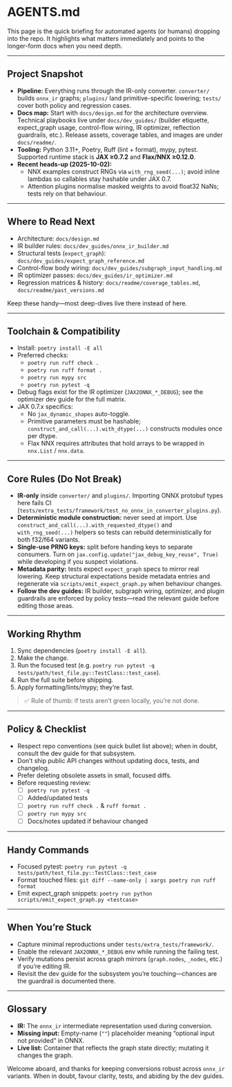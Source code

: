 # AGENTS.md

This page is the quick briefing for automated agents (or humans) dropping into the repo. It highlights what matters immediately and points to the longer-form docs when you need depth.

---

## Project Snapshot

- **Pipeline:** Everything runs through the IR-only converter. `converter/` builds `onnx_ir` graphs; `plugins/` land primitive-specific lowering; `tests/` cover both policy and regression cases.
- **Docs map:** Start with `docs/design.md` for the architecture overview. Technical playbooks live under `docs/dev_guides/` (builder etiquette, expect_graph usage, control-flow wiring, IR optimizer, reflection guardrails, etc.). Release assets, coverage tables, and images are under `docs/readme/`.
- **Tooling:** Python 3.11+, Poetry, Ruff (lint + format), mypy, pytest. Supported runtime stack is **JAX ≥0.7.2** and **Flax/NNX ≥0.12.0**.
- **Recent heads-up (2025-10-02):**
  - NNX examples construct RNGs via `with_rng_seed(...)`; avoid inline lambdas so callables stay hashable under JAX 0.7.
  - Attention plugins normalise masked weights to avoid float32 NaNs; tests rely on that behaviour.

---

## Where to Read Next

- Architecture: `docs/design.md`
- IR builder rules: `docs/dev_guides/onnx_ir_builder.md`
- Structural tests (`expect_graph`): `docs/dev_guides/expect_graph_reference.md`
- Control-flow body wiring: `docs/dev_guides/subgraph_input_handling.md`
- IR optimizer passes: `docs/dev_guides/ir_optimizer.md`
- Regression matrices & history: `docs/readme/coverage_tables.md`, `docs/readme/past_versions.md`

Keep these handy—most deep-dives live there instead of here.

---

## Toolchain & Compatibility

- Install: `poetry install -E all`
- Preferred checks:
  - `poetry run ruff check .`
  - `poetry run ruff format .`
  - `poetry run mypy src`
  - `poetry run pytest -q`
- Debug flags exist for the IR optimizer (`JAX2ONNX_*_DEBUG`); see the optimizer dev guide for the full matrix.
- JAX 0.7.x specifics:
  - No `jax_dynamic_shapes` auto-toggle.
  - Primitive parameters must be hashable; `construct_and_call(...).with_dtype(...)` constructs modules once per dtype.
  - Flax NNX requires attributes that hold arrays to be wrapped in `nnx.List` / `nnx.data`.

---

## Core Rules (Do Not Break)

- **IR-only** inside `converter/` and `plugins/`. Importing ONNX protobuf types here fails CI (`tests/extra_tests/framework/test_no_onnx_in_converter_plugins.py`).
- **Deterministic module construction:** never seed at import. Use `construct_and_call(...).with_requested_dtype()` and `with_rng_seed(...)` helpers so tests can rebuild deterministically for both f32/f64 variants.
- **Single-use PRNG keys:** split before handing keys to separate consumers. Turn on `jax.config.update("jax_debug_key_reuse", True)` while developing if you suspect violations.
- **Metadata parity:** tests expect `expect_graph` specs to mirror real lowering. Keep structural expectations beside metadata entries and regenerate via `scripts/emit_expect_graph.py` when behaviour changes.
- **Follow the dev guides:** IR builder, subgraph wiring, optimizer, and plugin guardrails are enforced by policy tests—read the relevant guide before editing those areas.

---

## Working Rhythm

1. Sync dependencies (`poetry install -E all`).
2. Make the change.
3. Run the focused test (e.g. `poetry run pytest -q tests/path/test_file.py::TestClass::test_case`).
4. Run the full suite before shipping.
5. Apply formatting/lints/mypy; they’re fast.

> ✅ Rule of thumb: if tests aren’t green locally, you’re not done.

---

## Policy & Checklist

- Respect repo conventions (see quick bullet list above); when in doubt, consult the dev guide for that subsystem.
- Don’t ship public API changes without updating docs, tests, and changelog.
- Prefer deleting obsolete assets in small, focused diffs.
- Before requesting review:
  - [ ] `poetry run pytest -q`
  - [ ] Added/updated tests
  - [ ] `poetry run ruff check .` & `ruff format .`
  - [ ] `poetry run mypy src`
  - [ ] Docs/notes updated if behaviour changed

---

## Handy Commands

- Focused pytest: `poetry run pytest -q tests/path/test_file.py::TestClass::test_case`
- Format touched files: `git diff --name-only | xargs poetry run ruff format`
- Emit expect_graph snippets: `poetry run python scripts/emit_expect_graph.py <testcase>`

---

## When You’re Stuck

- Capture minimal reproductions under `tests/extra_tests/framework/`.
- Enable the relevant `JAX2ONNX_*_DEBUG` env while running the failing test.
- Verify mutations persist across graph mirrors (`graph.nodes`, `_nodes`, etc.) if you’re editing IR.
- Revisit the dev guide for the subsystem you’re touching—chances are the guardrail is documented there.

---

## Glossary

- **IR:** The `onnx_ir` intermediate representation used during conversion.
- **Missing input:** Empty-name (`""`) placeholder meaning “optional input not provided” in ONNX.
- **Live list:** Container that reflects the graph state directly; mutating it changes the graph.

Welcome aboard, and thanks for keeping conversions robust across `onnx_ir` variants. When in doubt, favour clarity, tests, and abiding by the dev guides.
